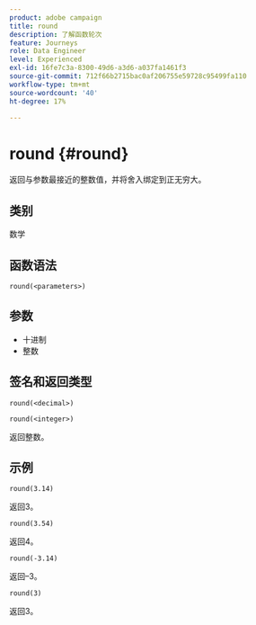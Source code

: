```yaml
---
product: adobe campaign
title: round
description: 了解函数轮次
feature: Journeys
role: Data Engineer
level: Experienced
exl-id: 16fe7c3a-8300-49d6-a3d6-a037fa1461f3
source-git-commit: 712f66b2715bac0af206755e59728c95499fa110
workflow-type: tm+mt
source-wordcount: '40'
ht-degree: 17%

---
```


# round {#round}

返回与参数最接近的整数值，并将舍入绑定到正无穷大。

## 类别

数学

## 函数语法

`round(<parameters>)`

## 参数

* 十进制
* 整数

## 签名和返回类型

`round(<decimal>)`

`round(<integer>)`

返回整数。

## 示例

`round(3.14)`

返回3。

`round(3.54)`

返回4。

`round(-3.14)`

返回–3。

`round(3)`

返回3。
